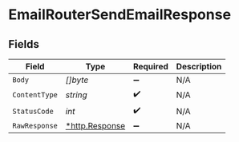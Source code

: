 # EmailRouterSendEmailResponse


## Fields

| Field                                                  | Type                                                   | Required                                               | Description                                            |
| ------------------------------------------------------ | ------------------------------------------------------ | ------------------------------------------------------ | ------------------------------------------------------ |
| `Body`                                                 | *[]byte*                                               | :heavy_minus_sign:                                     | N/A                                                    |
| `ContentType`                                          | *string*                                               | :heavy_check_mark:                                     | N/A                                                    |
| `StatusCode`                                           | *int*                                                  | :heavy_check_mark:                                     | N/A                                                    |
| `RawResponse`                                          | [*http.Response](https://pkg.go.dev/net/http#Response) | :heavy_minus_sign:                                     | N/A                                                    |